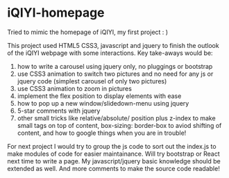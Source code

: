 # iQIYI-homepage
Tried to mimic the homepage of iQIYI, my first project : )

This project used HTML5 CSS3, javascript and jquery to finish the outlook of the iQIYI webpage with some interactions. Key take-aways would be:

1. how to write a carousel using jquery only, no pluggings or bootstrap
2. use CSS3 animation to switch two pictures and no need for any js or jquery code (simplest carousel of only two pictures)
3. use CSS3 animation to zoom in pictures
4. implement the flex position to display elements with ease
5. how to pop up a new window/slidedown-menu using jquery
6. 5-star comments with jquery
7. other small tricks like relative/absolute/ position plus z-index to make small tags on top of content,  box-sizing: border-box to aviod shifting of content, and how to google things when you are in trouble!

For next project I would try to group the js code to sort out the index.js to make modules of code for easier maintainance. Will try bootstrap or React next time to write a page. My javascript/jquery basic knowledge should be extended as well. And more comments to make the source code readable!
